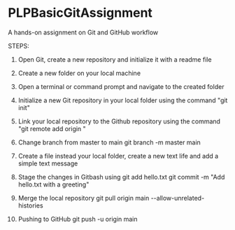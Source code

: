 # PLPBasicGitAssignment
A hands-on assignment on Git and GitHub workflow

STEPS:
1. Open Git, create a new repository and initialize it with a readme file
2. Create a new folder on your local machine
3. Open a terminal or command prompt and navigate to the created folder
4. Initialize a new Git repository in your local folder using the command "git init"
5. Link your local repository to the Github repository using the command "git remote add origin <repository-url>"
6. Change branch from master to main
    git branch -m master main

7. Create a file instead your local folder, create a new text life and add a simple text message
8. Stage the changes in Gitbash using
    git add hello.txt
    git commit -m "Add hello.txt with a greeting"
9. Merge the local repository
    git pull origin main --allow-unrelated-histories
10. Pushing to GitHub
    git push -u origin main


